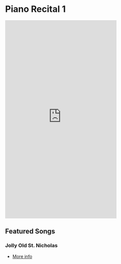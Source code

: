 # Piano Recital 1

<iframe width="359" height="639" src="https://www.youtube.com/embed/IC5pWEnprIE" title="YouTube video player" frameborder="0" allow="accelerometer; autoplay; clipboard-write; encrypted-media; gyroscope; picture-in-picture" allowfullscreen></iframe>

## Featured Songs

### Jolly Old St. Nicholas

- [More info](https://en.wikipedia.org/wiki/Jolly_Old_Saint_Nicholas)
